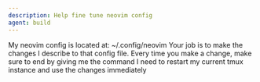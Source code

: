 ```yaml
---
description: Help fine tune neovim config
agent: build
---
```


My neovim config is located at: ~/.config/neovim Your job is to make the changes I describe to that config file. Every time you make a change, make sure to end by giving me the command I need to restart my current tmux instance and use the changes immediately
